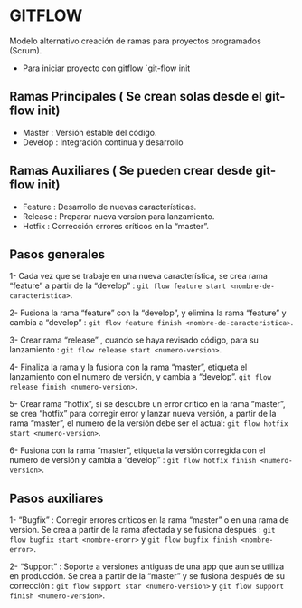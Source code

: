 # GITFLOW

Modelo alternativo creación de ramas para proyectos programados (Scrum).

* Para iniciar proyecto con gitflow
`git-flow init

## Ramas Principales ( Se crean solas desde el git-flow init)

* Master : Versión estable del código.
* Develop : Integración continua y desarrollo

## Ramas Auxiliares ( Se pueden crear desde git-flow init)

* Feature : Desarrollo de nuevas características.
* Release : Preparar nueva version para lanzamiento.
* Hotfix : Corrección errores críticos en la “master”.

## Pasos generales

1- Cada vez que se trabaje en una nueva característica, se crea rama “feature” a partir de la “develop” : `git flow feature start <nombre-de-caracteristica>`. 

2- Fusiona la rama “feature” con la “develop”, y elimina la rama “feature”  y cambia a “develop” : `git flow feature finish <nombre-de-caracteristica>`.

3- Crear rama “release” , cuando se haya revisado código, para su lanzamiento : `git flow release start <numero-version>`.

4- Finaliza la rama y la fusiona con la rama “master”, etiqueta el lanzamiento con el numero de versión, y cambia a “develop”. `git flow release finish <numero-version>`.

5- Crear rama “hotfix”, si se descubre un error critico en la rama “master”, se crea “hotfix” para corregir error y lanzar nueva versión,  a partir de la rama “master”, el numero de la versión debe ser el actual: `git flow hotfix start <numero-version>`.

6- Fusiona con la rama “master”, etiqueta la versión corregida con el numero de versión y cambia a “develop” : `git flow hotfix finish <numero-version>`.

## Pasos auxiliares

1- “Bugfix” : Corregir errores críticos en la rama “master” o en una rama de version. Se crea a partir de la rama afectada y se fusiona después : `git flow bugfix start <nombre-erorr>` y `git flow bugfix finish <nombre-error>`.

2- “Support” : Soporte a versiones antiguas de una app que aun se utiliza en producción. Se crea a partir de la “master” y se fusiona después de su corrección : `git flow support star <numero-version>` y `git flow support finish <numero-version>`.